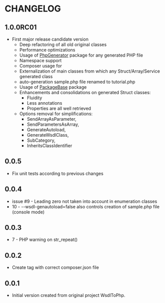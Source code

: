 CHANGELOG
=========

1.0.0RC01
---------
- First major release candidate version
    - Deep refactoring of all old original classes
    - Performance optimizations
    - Usage of [PhpGenerator](https://github.com/WsdlToPhp/PhpGenerator) package for any generated PHP file
    - Namespace support
    - Composer usage for 
    - Externalization of main classes from which any Struct/Array/Service generated class
    - auto-generation sample.php file renamed to tutorial.php
    - Usage of [PackageBase](https://github.com/WsdlToPhp/PackageBase) package
    - Enhancements and consolidations on generated Struct classes:
        - Fluidity
        - Less annotations
        - Properties are all well retrieved
    - Options removal for simplifications:
        - SendArrayAsParameter,
        - SendParametersAsArray,
        - GenerateAutoload,
        - GenerateWsdlClass,
        - SubCategory,
        - InheritsClassIdentifier 

0.0.5
-----
- Fix unit tests according to previous changes

0.0.4
-----
- issue #9 - Leading zero not taken into account in enumeration classes
- 10 - --wsdl-genautoload=false also controls creation of sample.php file (console mode)

0.0.3
-----
- 7 - PHP warning on str_repeat()

0.0.2
-----
- Create tag with correct composer.json file

0.0.1
-----
- Initial version created from original project WsdlToPhp.
